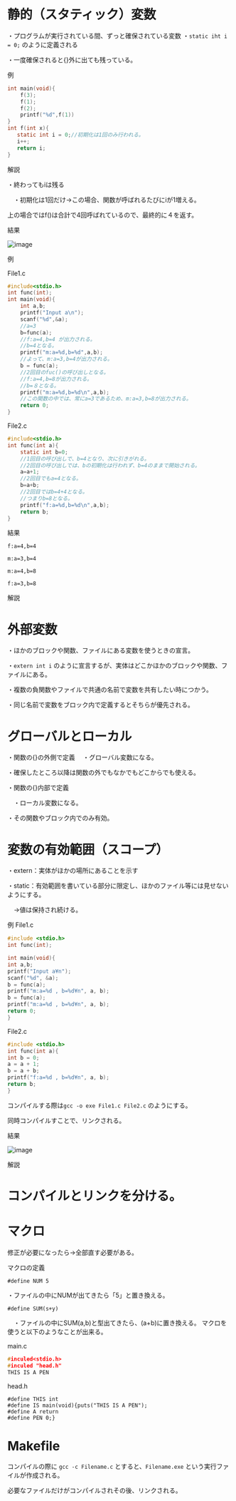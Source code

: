 # 静的（スタティック）変数

・プログラムが実行されている間、ずっと確保されている変数
・```static iht i = 0;```
のように定義される

・一度確保されると{}外に出ても残っている。

例
```c
int main(void){
    f(3);
    f(1);
    f(2);
    printf("%d",f(1))
}
int f(int x){
   static int i = 0;//初期化は1回のみ行われる。
   i++;
   return i;
}
```

解説

・終わってもiは残る

　・初期化は1回だけ→この場合、関数が呼ばれるたびにiが1増える。

上の場合ではf()は合計で4回呼ばれているので、最終的に４を返す。

結果

![image](https://user-images.githubusercontent.com/82156802/140502410-a221e25c-59fe-4fdf-8b87-967a3ee482dd.png)

例

File1.c
```c
#include<stdio.h>
int func(int);
int main(void){
	int a,b;
	printf("Input a\n");
	scanf("%d",&a);
	//a=3
	b=func(a);
	//f:a=4,b=4 が出力される。
	//b=4となる。
	printf("m:a=%d,b=%d",a,b);
	//よって、m:a=3,b=4が出力される。
	b = func(a);
	//2回目のfuc()の呼び出しとなる。
	//f:a=4,b=8が出力される。
	//b=８となる。
	printf("m:a=%d,b=%d\n",a,b);
	//この関数の中では、常にa=3であるため、m:a=3,b=8が出力される。
	return 0;
}
```

File2.c

```c
#include<stdio.h>
int func(int a){
	static int b=0;
	//1回目の呼び出しで、b=4となり、次に引きがれる。
	//2回目の呼び出しでは、bの初期化は行われず、b=4のままで開始される。
	a=a+1;
	//2回目でもa=4となる。
	b=a+b;
	//2回目ではb=4+4となる。
	//つまりb=8となる。
	printf("f:a=%d,b=%d\n",a,b);
	return b;
}
```

結果

```f:a=4,b=4```

```m:a=3,b=4```

```m:a=4,b=8```

```f:a=3,b=8```

解説











# 外部変数

・ほかのブロックや関数、ファイルにある変数を使うときの宣言。

・```extern int i```
のように宣言するが、実体はどこかほかのブロックや関数、ファイルにある。

・複数の負関数やファイルで共通の名前で変数を共有したい時につかう。

・同じ名前で変数をブロック内で定義するとそちらが優先される。

# グローバルとローカル

・関数の{}の外側で定義
　・グローバル変数になる。
 
  ・確保したところ以降は関数の外でもなかでもどこからでも使える。
 
・関数の{}内部で定義

　・ローカル変数になる。　
 
  ・その関数やブロック内でのみ有効。

# 変数の有効範囲（スコープ）

・extern：実体がほかの場所にあることを示す　

・static：有効範囲を書いている部分に限定し、ほかのファイル等には見せないようにする。

　→値は保持され続ける。

例
File1.c
```c
#include <stdio.h>
int func(int);

int main(void){
int a,b;
printf("Input a¥n");
scanf("%d", &a);
b = func(a);
printf("m:a=%d , b=%d¥n", a, b);
b = func(a);
printf("m:a=%d , b=%d¥n", a, b);
return 0;
}
```

File2.c

```c
#include <stdio.h>
int func(int a){
int b = 0;
a = a + 1;
b = a + b;
printf("f:a=%d , b=%d¥n", a, b);
return b;
}
```
コンパイルする際は```gcc -o exe File1.c File2.c```
のようにする。

同時コンパイルすことで、リンクされる。

結果

![image](https://user-images.githubusercontent.com/82156802/140503878-32efaf23-7733-4bc1-a5bf-ab7361a28e3f.png)


解説

# コンパイルとリンクを分ける。

# マクロ

修正が必要になったら→全部直す必要がある。

マクロの定義

```#define NUM 5```

 ・ファイルの中にNUMが出てきたら「5」と置き換える。
 
 ```#define SUM(s+y)```
 
 　・ファイルの中にSUM(a,b)と型出てきたら、(a+b)に置き換える。
 マクロを使うと以下のようなことが出来る。

main.c

```c
#inculed<stdio.h>
#inculed "head.h"
THIS IS A PEN
```

head.h

```
#define THIS int
#define IS main(void){puts("THIS IS A PEN");
#define A return 
#define PEN 0;}
```
# Makefile

コンパイルの際に
```gcc -c Filename.c```
とすると、```Filename.exe```
という実行ファイルが作成される。

必要なファイルだけがコンパイルされその後、リンクされる。
